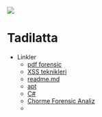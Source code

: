 ![](https://github.com/mel4mi/siber-guvenlik-ziggurat/blob/main/Depo/resimler/block.png)
# Tadilatta



* Linkler
  * [pdf forensic](https://tho-le.medium.com/pdf-forensics-introduction-part-1-6e8232935828)
  * [XSS teknikleri](https://www.priviasecurity.com/derinlemesine-xss-saldiri-teknikleri-bolum-1/)
  * [readme.md](https://berkay22demirel.blogspot.com/2019/03/github-readme-yazma.html)
  * [apt](https://www.turkhackteam.org/konular/advanced-persistent-thret-apt-nedir.2019692/)
  * [C#](https://docs.microsoft.com/tr-tr/learn/paths/csharp-first-steps/)
  * [Chorme Forensic Analiz](https://medium.com/@aycaaslan1213/google-chrome-forensic-analizi-72115d6acec6)
  * []()
